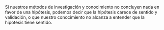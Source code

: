 Si nuestros métodos de investigación y conocimiento no concluyen nada en favor de una hipótesis, podemos decir que la hipótesis carece de sentido y validación, o que nuestro conocimiento no alcanza a entender que la hipotesis tiene sentido.